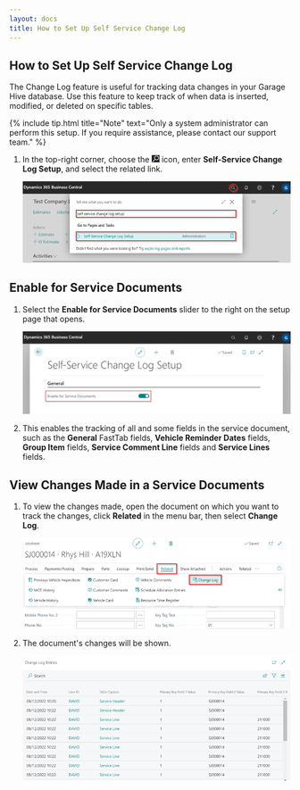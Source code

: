 ```yaml
---
layout: docs
title: How to Set Up Self Service Change Log 
---
```


## How to Set Up Self Service Change Log
The Change Log feature is useful for tracking data changes in your Garage Hive database. Use this feature to keep track of when data is inserted, modified, or deleted on specific tables.

{% include tip.html title="Note" text="Only a system administrator can perform this setup. If you require assistance, please contact our support team." %}

1. In the top-right corner, choose the ![](media/search_icon.png) icon, enter **Self-Service Change Log Setup**, and select the related link.

   ![](media/change-log-setup1.png)

## Enable for Service Documents
1. Select the **Enable for Service Documents** slider to the right on the setup page that opens.

   ![](media/change-log-setup2.png)

2. This enables the tracking of all and some fields in the service document, such as the **General** FastTab fields, **Vehicle Reminder Dates** fields, **Group Item** fields, **Service Comment Line** fields and **Service Lines** fields.

## View Changes Made in a Service Documents
1. To view the changes made, open the document on which you want to track the changes, click **Related** in the menu bar, then select **Change Log**.

   ![](media/change-log-setup3.png)

2. The document's changes will be shown.

   ![](media/change-log-setup4.png)